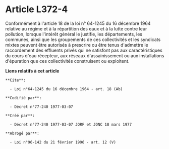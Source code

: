 # Article L372-4

Conformément à l'article 18 de la loi n° 64-1245 du 16 décembre 1964 relative au régime et à la répartition des eaux et à la
lutte contre leur pollution, lorsque l'intérêt général le justifie, les départements, les communes, ainsi que les groupements
de ces collectivités et les syndicats mixtes peuvent être autorisés à prescrire ou être tenus d'admettre le raccordement des
effluents privés qui ne satisfont pas aux caractéristiques du cours d'eau récepteur, aux réseaux d'assainissement ou aux
installations d'épuration que ces collectivités construisent ou exploitent.

**Liens relatifs à cet article**

	**Cite**:

	  - Loi n°64-1245 du 16 décembre 1964 - art. 18 (Ab)

	**Codifié par**:

	  - Décret n°77-240 1977-03-07

	**Créé par**:

	  - Décret n°77-240 1977-03-07 JORF et JONC 18 mars 1977

	**Abrogé par**:

	  - Loi n°96-142 du 21 février 1996 - art. 12 (V)

